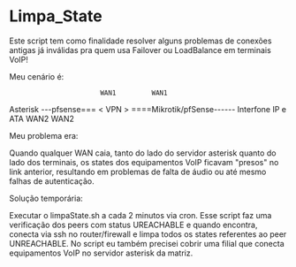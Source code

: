 # Limpa_State

Este script tem como finalidade resolver alguns problemas de conexões antigas já inválidas pra quem usa Failover ou LoadBalance 
em terminais VoIP!

Meu cenário é:
           
                           WAN1         WAN1           
Asterisk ---pfsense===          < VPN >      ====Mikrotik/pfSense------ Interfone IP e ATA
                           WAN2         WAN2
                           
                           

Meu problema era:

Quando qualquer WAN caia, tanto do lado do servidor asterisk quanto do lado dos terminais, os states dos 
equipamentos VoIP ficavam "presos" no link anterior, resultando em problemas de falta de áudio ou até mesmo 
falhas de autenticação.

Solução temporária:

Executar o limpaState.sh a cada 2 minutos via cron.
Esse script faz uma verificação dos peers com status UREACHABLE e quando encontra, conecta via ssh no router/firewall
e limpa todos os states referentes ao peer UNREACHABLE.
No script eu também precisei cobrir uma filial que conecta equipamentos VoIP no servidor asterisk da matriz.


